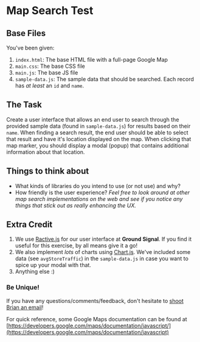 # Map Search Test

## Base Files

You've been given:

1. `index.html`: The base HTML file with a full-page Google Map
2. `main.css`: The base CSS file
3. `main.js`: The base JS file
4. `sample-data.js`: The sample data that should be searched. Each record has _at least_ an `id` and `name`.

## The Task

Create a user interface that allows an end user to search through the provided sample data (found in `sample-data.js`) for results based on their `name`. When finding a search result, the end user should be able to select that result and have it's location displayed on the map. When clicking that map marker, you should display a modal (popup) that contains additional information about that location.  

## Things to think about

- What kinds of libraries do you intend to use (or not use) and why?
- How friendly is the user experience? _Feel free to look around at other map search implementations on the web and see if you notice any things that stick out as really enhancing the UX._


## Extra Credit

1. We use [Ractive.js](http://ractive.js.org) for our user interface at **Ground Signal**. If you find it useful for this exercise, by all means give it a go!
2. We also implement _lots_ of charts using [Chart.js](http://chartjs.org/). We've included some data (see `avgStoreTraffic`) in the `sample-data.js` in case you want to spice up your modal with that.
3. Anything else :)

### Be Unique!

If you have any questions/comments/feedback, don't hesitate to [shoot Brian an email](mailto:brian@groundsignal.com)!

For quick reference, some Google Maps documentation can be found at [https://developers.google.com/maps/documentation/javascript/](https://developers.google.com/maps/documentation/javascript)
